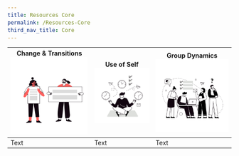 ```yaml
---
title: Resources Core
permalink: /Resources-Core
third_nav_title: Core
---
```





|**Change & Transitions** ![Alt text for image on Isomer site](/images/change%20and%20transition.png) |**Use of Self** ![Alt text for image on Isomer site](/images/Use-of-Self.png)| **Group Dynamics** ![Alt text for image on Isomer site](/images/Group-dynamics.png) |
| -------- | -------- | -------- |
| Text     | Text     | Text     |

